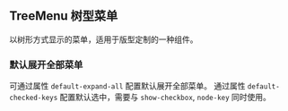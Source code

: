<div class="demo-header">
<p class="overviewicon">
  <span class="wapi-form-treemenu"/>
</p>

## TreeMenu 树型菜单

<nova-uxlink widget-name="TreeMenu"></nova-uxlink>

以树形方式显示的菜单，适用于版型定制的一种组件。
</div>

### 默认展开全部菜单

可通过属性 `default-expand-all` 配置默认展开全部菜单。
通过属性 `default-checked-keys` 配置默认选中，需要与 `show-checkbox`, `node-key` 同时使用。

<nova-demo-view link="tree-menu/default-expand-all"></nova-demo-view>

<br>
